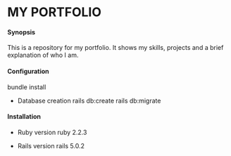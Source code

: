 # MY PORTFOLIO

#### Synopsis

This is a repository for my portfolio. It shows my skills, projects and a brief explanation of who I am.
  
#### Configuration
  bundle install
  
* Database creation
  rails db:create
  rails db:migrate

#### Installation

* Ruby version
  ruby 2.2.3

* Rails version 
  rails 5.0.2

